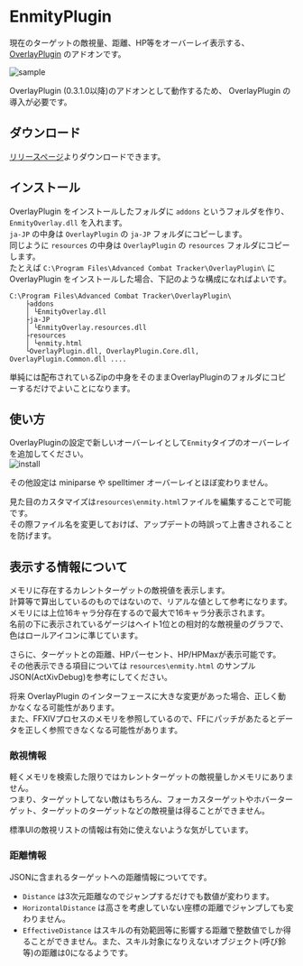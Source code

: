 # EnmityPlugin

現在のターゲットの敵視量、距離、HP等をオーバーレイ表示する、[OverlayPlugin](https://github.com/RainbowMage/OverlayPlugin) のアドオンです。 

![sample](https://raw.githubusercontent.com/xtuaok/ACT_EnmityPlugin/master/sample.png) 

OverlayPlugin (0.3.1.0以降)のアドオンとして動作するため、 OverlayPlugin の導入が必要です。

## ダウンロード

[リリースページ](https://github.com/xtuaok/ACT_EnmityPlugin/releases/latest)よりダウンロードできます。

## インストール

OverlayPlugin をインストールしたフォルダに `addons` というフォルダを作り、`EnmityOverlay.dll` を入れます。   
`ja-JP` の中身は `OverlayPlugin` の `ja-JP` フォルダにコピーします。  
同じように `resources` の中身は `OverlayPlugin` の `resources` フォルダにコピーします。  
たとえば `C:\Program Files\Advanced Combat Tracker\OverlayPlugin\` に OverlayPlugin をインストールした場合、下記のような構成になればよいです。
```
C:\Program Files\Advanced Combat Tracker\OverlayPlugin\
    ├addons
    │ └EnmityOverlay.dll
    ├ja-JP
    │ └EnmityOverlay.resources.dll
    ├resources
    │ └enmity.html
    └OverlayPlugin.dll, OverlayPlugin.Core.dll, OverlayPlugin.Common.dll ....
```

単純には配布されているZipの中身をそのままOverlayPluginのフォルダにコピーするだけでよいことになります。

## 使い方

OverlayPluginの設定で新しいオーバーレイとして`Enmity`タイプのオーバーレイを追加してください。  
![install](https://raw.githubusercontent.com/xtuaok/ACT_EnmityPlugin/master/install.png)

その他設定は miniparse や spelltimer オーバーレイとほぼ変わりません。  

見た目のカスタマイズは`resources\enmity.html`ファイルを編集することで可能です。  
その際ファイル名を変更しておけば、アップデートの時誤って上書きされることを防げます。  

## 表示する情報について

メモリに存在するカレントターゲットの敵視値を表示します。  
計算等で算出しているのものではないので、リアルな値として参考になります。   
メモリには上位16キャラ分存在するので最大で16キャラ分表示されます。  
名前の下に表示されているゲージはヘイト1位との相対的な敵視量のグラフで、色はロールアイコンに準じています。

さらに、ターゲットとの距離、HPパーセント、HP/HPMaxが表示可能です。  
その他表示できる項目については `resources\enmity.html` のサンプルJSON(ActXivDebug)を参考にしてください。  

将来 OverlayPlugin のインターフェースに大きな変更があった場合、正しく動かなくなる可能性があります。  
また、FFXIVプロセスのメモリを参照しているので、FFにパッチがあたるとデータを正しく参照できなくなる可能性があります。  

### 敵視情報

軽くメモリを検索した限りではカレントターゲットの敵視量しかメモリにありません。  
つまり、ターゲットしてない敵はもちろん、フォーカスターゲットやホバーターゲット、ターゲットのターゲットなどの敵視量は得ることができません。

標準UIの敵視リストの情報は有効に使えないような気がしています。  

### 距離情報

JSONに含まれるターゲットへの距離情報についてです。

* `Distance` は3次元距離なのでジャンプするだけでも数値が変わります。
* `HorizontalDistance` は高さを考慮していない座標の距離でジャンプしても変わりません。
* `EffectiveDistance` はスキルの有効範囲等に影響する距離で整数値でしか得ることができません。また、スキル対象になりえないオブジェクト(呼び鈴等)の距離は0になるようです。
